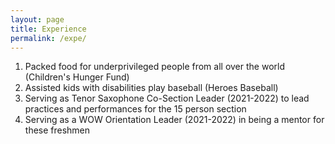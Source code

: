 ```yaml
---
layout: page
title: Experience
permalink: /expe/
---
```

1. Packed food for underprivileged people from all over the world (Children's Hunger Fund)
2. Assisted kids with disabilities play baseball (Heroes Baseball)
3. Serving as Tenor Saxophone Co-Section Leader (2021-2022) to lead practices and performances for the 15 person section
4. Serving as a WOW Orientation Leader (2021-2022) in being a mentor for these freshmen

